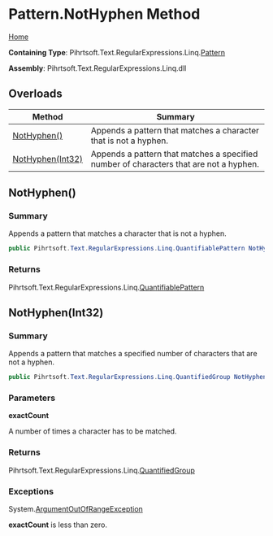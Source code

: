# Pattern\.NotHyphen Method

[Home](../../../../../../README.md)

**Containing Type**: Pihrtsoft\.Text\.RegularExpressions\.Linq\.[Pattern](../README.md)

**Assembly**: Pihrtsoft\.Text\.RegularExpressions\.Linq\.dll

## Overloads

| Method | Summary |
| ------ | ------- |
| [NotHyphen()](#Pihrtsoft_Text_RegularExpressions_Linq_Pattern_NotHyphen) | Appends a pattern that matches a character that is not a hyphen\. |
| [NotHyphen(Int32)](#Pihrtsoft_Text_RegularExpressions_Linq_Pattern_NotHyphen_System_Int32_) | Appends a pattern that matches a specified number of characters that are not a hyphen\. |

## NotHyphen\(\) <a name="Pihrtsoft_Text_RegularExpressions_Linq_Pattern_NotHyphen"></a>

### Summary

Appends a pattern that matches a character that is not a hyphen\.

```csharp
public Pihrtsoft.Text.RegularExpressions.Linq.QuantifiablePattern NotHyphen()
```

### Returns

Pihrtsoft\.Text\.RegularExpressions\.Linq\.[QuantifiablePattern](../../QuantifiablePattern/README.md)

## NotHyphen\(Int32\) <a name="Pihrtsoft_Text_RegularExpressions_Linq_Pattern_NotHyphen_System_Int32_"></a>

### Summary

Appends a pattern that matches a specified number of characters that are not a hyphen\.

```csharp
public Pihrtsoft.Text.RegularExpressions.Linq.QuantifiedGroup NotHyphen(int exactCount)
```

### Parameters

**exactCount**

A number of times a character has to be matched\.

### Returns

Pihrtsoft\.Text\.RegularExpressions\.Linq\.[QuantifiedGroup](../../QuantifiedGroup/README.md)

### Exceptions

System\.[ArgumentOutOfRangeException](https://docs.microsoft.com/en-us/dotnet/api/system.argumentoutofrangeexception)

**exactCount** is less than zero\.

